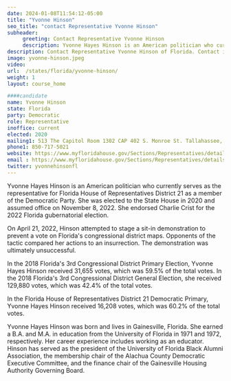```yaml
---
date: 2024-01-08T11:54:12-05:00
title: "Yvonne Hinson"
seo_title: "contact Representative Yvonne Hinson"
subheader:
     greeting: Contact Representative Yvonne Hinson
     description: Yvonne Hayes Hinson is an American politician who currently serves as the representative for Florida House of Representatives District 21 as a member of the Democratic Party. She was elected to the State House in 2020 and assumed office on November 8, 2022. She endorsed Charlie Crist for the 2022 Florida gubernatorial election.
description: Contact Representative Yvonne Hinson of Florida. Contact information for Yvonne Hinson includes email address, phone number, and mailing address.
image: yvonne-hinson.jpeg
video:
url:  /states/florida/yvonne-hinson/
weight: 1
layout: course_home

####candidate
name: Yvonne Hinson
state: Florida
party: Democratic
role: Representative
inoffice: current
elected: 2020
mailing1: 513 The Capitol Room 1302 CAP 402 S. Monroe St. Tallahassee, FL 32399-1300
phone1: 850-717-5021
website: https://www.myfloridahouse.gov/Sections/Representatives/details.aspx?MemberId=4768&LegislativeTermId=90/
email : https://www.myfloridahouse.gov/Sections/Representatives/details.aspx?MemberId=4768&LegislativeTermId=90/
twitter: yvonnehinsonfl
---
```


Yvonne Hayes Hinson is an American politician who currently serves as the representative for Florida House of Representatives District 21 as a member of the Democratic Party. She was elected to the State House in 2020 and assumed office on November 8, 2022. She endorsed Charlie Crist for the 2022 Florida gubernatorial election.

On April 21, 2022, Hinson attempted to stage a sit-in demonstration to prevent a vote on Florida's congressional district maps. Opponents of the tactic compared her actions to an insurrection. The demonstration was ultimately unsuccessful.

In the 2018 Florida's 3rd Congressional District Primary Election, Yvonne Hayes Hinson received 31,655 votes, which was 59.5% of the total votes. In the 2018 Florida's 3rd Congressional District General Election, she received 129,880 votes, which was 42.4% of the total votes.

In the Florida House of Representatives District 21 Democratic Primary, Yvonne Hayes Hinson received 16,208 votes, which was 60.2% of the total votes.

Yvonne Hayes Hinson was born and lives in Gainesville, Florida. She earned a B.A. and M.A. in education from the University of Florida in 1971 and 1972, respectively. Her career experience includes working as an educator. Hinson has served as the president of the University of Florida Black Alumni Association, the membership chair of the Alachua County Democratic Executive Committee, and the finance chair of the Gainesville Housing Authority Governing Board.
